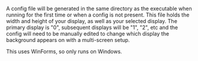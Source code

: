 A config file will be generated in the same directory as the executable when running for the first time or when a config is not present. This file holds the width and height of your display, as well as your selected display. The primary display is "0", subsequent displays will be "1", "2", etc and the config will need to be manually edited to change which display the background appears on with a multi-screen setup.

This uses WinForms, so only runs on Windows.
